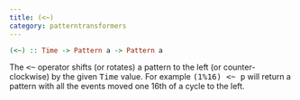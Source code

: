 ```yaml
---
title: (<~)
category: patterntransformers
---
```

```haskell
(<~) :: Time -> Pattern a -> Pattern a
```

The <tt>&lt;~</tt> operator shifts (or rotates) a pattern to the left
(or counter-clockwise) by the given <tt>Time</tt> value. For example
<tt>(1%16) &lt;~ p</tt> will return a pattern with all the events
moved one 16th of a cycle to the left.
